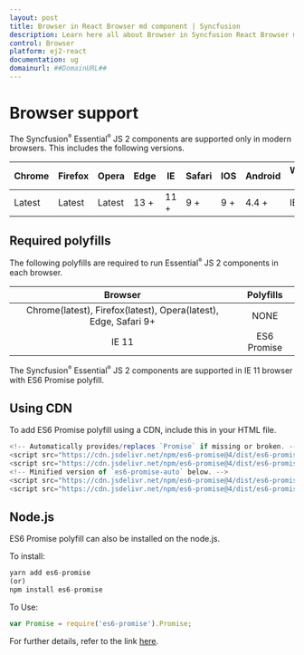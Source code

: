 ```yaml
---
layout: post
title: Browser in React Browser md component | Syncfusion
description: Learn here all about Browser in Syncfusion React Browser md component of Syncfusion Essential JS 2 and more.
control: Browser 
platform: ej2-react
documentation: ug
domainurl: ##DomainURL##
---
```


# Browser support

The Syncfusion<sup style="font-size:70%">&reg;</sup> Essential<sup style="font-size:70%">&reg;</sup> JS 2 components are supported only in modern browsers. This includes the following versions.

|    Chrome    |    Firefox    |    Opera     |    Edge    |    IE      |    Safari    |    IOS    |    Android    |    Windows   Mobile    |
|--------------|---------------|--------------|------------|------------|--------------|-----------|---------------|------------------------|
|    Latest    |    Latest     |    Latest    |    13 +    |    11 +    |    9 +       |    9 +    |    4.4 +      |    IE 11 +             |

## Required polyfills

The following polyfills are required to run Essential<sup style="font-size:70%">&reg;</sup> JS 2 components in each browser.

|    Browser                                             |    Polyfills      |
|:--------------------------------------------------------:|:-------------------:|
|    Chrome(latest), Firefox(latest), Opera(latest), Edge, Safari 9+    |    NONE           |
|    IE 11                                               |    ES6 Promise    |

The Syncfusion<sup style="font-size:70%">&reg;</sup> Essential<sup style="font-size:70%">&reg;</sup> JS 2 components are supported in IE 11 browser with ES6 Promise polyfill.

## Using CDN

To add ES6 Promise polyfill using a CDN, include this in your HTML file.

```ts
<!-- Automatically provides/replaces `Promise` if missing or broken. -->
<script src="https://cdn.jsdelivr.net/npm/es6-promise@4/dist/es6-promise.js"></script>
<script src="https://cdn.jsdelivr.net/npm/es6-promise@4/dist/es6-promise.auto.js"></script>
<!-- Minified version of `es6-promise-auto` below. -->
<script src="https://cdn.jsdelivr.net/npm/es6-promise@4/dist/es6-promise.min.js"></script>
<script src="https://cdn.jsdelivr.net/npm/es6-promise@4/dist/es6-promise.auto.min.js"></script>

```

## Node.js

ES6 Promise polyfill can also be installed on the node.js.

To install:

```ts
yarn add es6-promise
(or)
npm install es6-promise

```

To Use:

```ts
var Promise = require('es6-promise').Promise;

```

For further details, refer to the link [here](https://github.com/stefanpenner/es6-promise).
